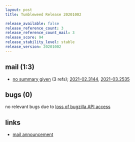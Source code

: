 ```yaml
---
layout: post
title: Tumbleweed Release 20201002

release_available: false
release_reference_count: 3
release_reference_count_mail: 3
release_score: 94
release_stability_level: stable
release_version: 20201002
---
```


## mail (1:3)

- [no summary given](https://github.com/boombatower/tumbleweed-review/issues/10) (3 refs); [2021-02.3144](https://github.com/boombatower/tumbleweed-review/issues/10), [2021-03.2535](https://github.com/boombatower/tumbleweed-review/issues/10)

## bugs (0)

<!--more-->

no relevant bugs due to [loss of bugzilla API access](https://bugzilla.opensuse.org/show_bug.cgi?id=1157722)



## links

- [mail announcement](https://github.com/boombatower/tumbleweed-review/issues/10)
